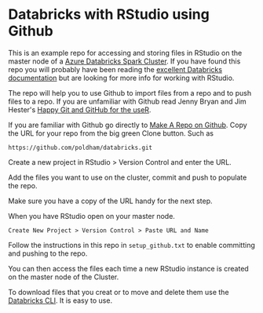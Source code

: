 # Databricks with RStudio using Github

This is an example repo for accessing and storing files in RStudio on the master node of a [Azure Databricks Spark Cluster](https://azure.microsoft.com/en-gb/services/databricks/). If you have found this repo you will probably have been reading the [excellent Databricks documentation](https://docs.databricks.com/) but are looking for more info for working with RStudio. 

The repo will help you to use Github to import files from a repo and to push files to a repo. If you are unfamiliar with Github read Jenny Bryan and Jim Hester's [Happy Git and GitHub for the useR](https://happygitwithr.com/).

If you are familiar with Github go directly to [Make A Repo on Github](https://happygitwithr.com/rstudio-git-github.html#make-a-repo-on-github-1). 
Copy the URL for your repo from the big green Clone button. Such as

`https://github.com/poldham/databricks.git`

Create a new project in RStudio > Version Control and enter the URL. 

Add the files you want to use on the cluster, commit and push to populate the repo.

Make sure you have a copy of the URL handy for the next step. 

When you have RStudio open on your master node. 

`Create New Project > Version Control > Paste URL and Name`

Follow the instructions in this repo in `setup_github.txt` to enable committing and pushing to the repo.

You can then access the files each time a new RStudio instance is created on the master node of the Cluster. 

To download files that you creat or to move and delete them use the [Databricks CLI](https://docs.databricks.com/user-guide/dev-tools/databricks-cli.html). It is easy to use. 
